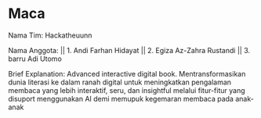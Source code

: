 # Maca
Nama Tim: Hackatheuunn

Nama Anggota:
|| 1. Andi Farhan Hidayat
|| 2. Egiza Az-Zahra Rustandi
|| 3. barru Adi Utomo

Brief Explanation:
Advanced interactive digital book. Mentransformasikan dunia literasi ke dalam ranah digital untuk meningkatkan pengalaman membaca yang lebih interaktif, seru, dan insightful melalui fitur-fitur yang disuport menggunakan AI demi memupuk kegemaran membaca pada anak-anak
